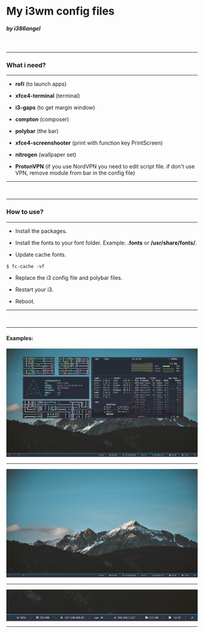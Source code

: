 # My i3wm config files
##### by i386angel

<br>

___

### What i need?

___

- **rofi** (to launch apps)

- **xfce4-terminal** (terminal)

- **i3-gaps** (to get margin window)

- **compton** (composer)

- **polybar** (the bar)

- **xfce4-screenshooter** (print with function key PrintScreen)

- **nitrogen** (wallpaper set)

- **ProtonVPN** (if you use NordVPN you need to edit script file. if don't use VPN, remove module from bar in the config file)

___

<br>

___

### How to use?

___

- Install the packages.

- Install the fonts to your font folder. Example: **.fonts** or **/usr/share/fonts/**.

- Update cache fonts. 

```shell
$ fc-cache -vf
```

- Replace the i3 config file and polybar files.

- Restart your i3.

- Reboot.

___

<br>

___

#### Examples:
![](example.png)

<hr>

![](example2.png)

<hr>

<p align="center"><img align="center" src="bar_example.png"></p>

___
